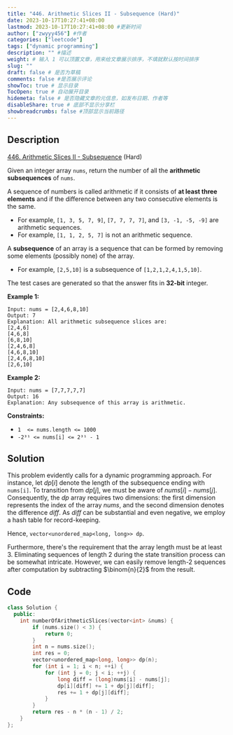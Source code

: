 ```yaml
---
title: "446. Arithmetic Slices II - Subsequence (Hard)"
date: 2023-10-17T10:27:41+08:00
lastmod: 2023-10-17T10:27:41+08:00 #更新时间
author: ["zwyyy456"] #作者
categories: ["leetcode"]
tags: ["dynamic programming"]
description: "" #描述
weight: # 输入 1 可以顶置文章，用来给文章展示排序，不填就默认按时间排序
slug: ""
draft: false # 是否为草稿
comments: false #是否展示评论
showToc: true # 显示目录
TocOpen: true # 自动展开目录
hidemeta: false # 是否隐藏文章的元信息，如发布日期、作者等
disableShare: true # 底部不显示分享栏
showbreadcrumbs: false #顶部显示当前路径
---
```

## Description

[446. Arithmetic Slices II - Subsequence][link] (Hard)

[link]: https://leetcode.com/problems/arithmetic-slices-ii-subsequence/

Given an integer array `nums`, return the number of all the **arithmetic subsequences** of `nums`.

A sequence of numbers is called arithmetic if it consists of **at least three elements** and if the
difference between any two consecutive elements is the same.

- For example, `[1, 3, 5, 7, 9]`, `[7, 7, 7, 7]`, and `[3, -1, -5, -9]` are arithmetic sequences.
- For example, `[1, 1, 2, 5, 7]` is not an arithmetic sequence.

A **subsequence** of an array is a sequence that can be formed by removing some elements (possibly
none) of the array.

- For example, `[2,5,10]` is a subsequence of `[1,2,1,2,4,1,5,10]`.

The test cases are generated so that the answer fits in **32-bit** integer.

**Example 1:**

```
Input: nums = [2,4,6,8,10]
Output: 7
Explanation: All arithmetic subsequence slices are:
[2,4,6]
[4,6,8]
[6,8,10]
[2,4,6,8]
[4,6,8,10]
[2,4,6,8,10]
[2,6,10]
```

**Example 2:**

```
Input: nums = [7,7,7,7,7]
Output: 16
Explanation: Any subsequence of this array is arithmetic.
```

**Constraints:**

- `1  <= nums.length <= 1000`
- `-2³¹ <= nums[i] <= 2³¹ - 1`



## Solution

This problem evidently calls for a dynamic programming approach. For instance, let $dp[i]$ denote the length of the subsequence ending with `nums[i]`. To transition from $dp[j]$, we must be aware of $nums[i] - nums[j]$. Consequently, the $dp$ array requires two dimensions: the first dimension represents the index of the array $nums$, and the second dimension denotes the difference $diff$. As $diff$ can be substantial and even negative, we employ a hash table for record-keeping.

Hence, `vector<unordered_map<long, long>> dp`.

Furthermore, there's the requirement that the array length must be at least $3$. Eliminating sequences of length $2$ during the state transition process can be somewhat intricate. However, we can easily remove length-$2$ sequences after computation by subtracting $\binom{n}{2}$ from the result.

## Code

```cpp
class Solution {
  public:
    int numberOfArithmeticSlices(vector<int> &nums) {
        if (nums.size() < 3) {
            return 0;
        }
        int n = nums.size();
        int res = 0;
        vector<unordered_map<long, long>> dp(n);
        for (int i = 1; i < n; ++i) {
        	for (int j = 0; j < i; ++j) {
        		long diff = (long)nums[i] - nums[j];
        		dp[i][diff] += 1 + dp[j][diff];
        		res += 1 + dp[j][diff];
        	}
        }
        return res - n * (n - 1) / 2;
    }
};
```
